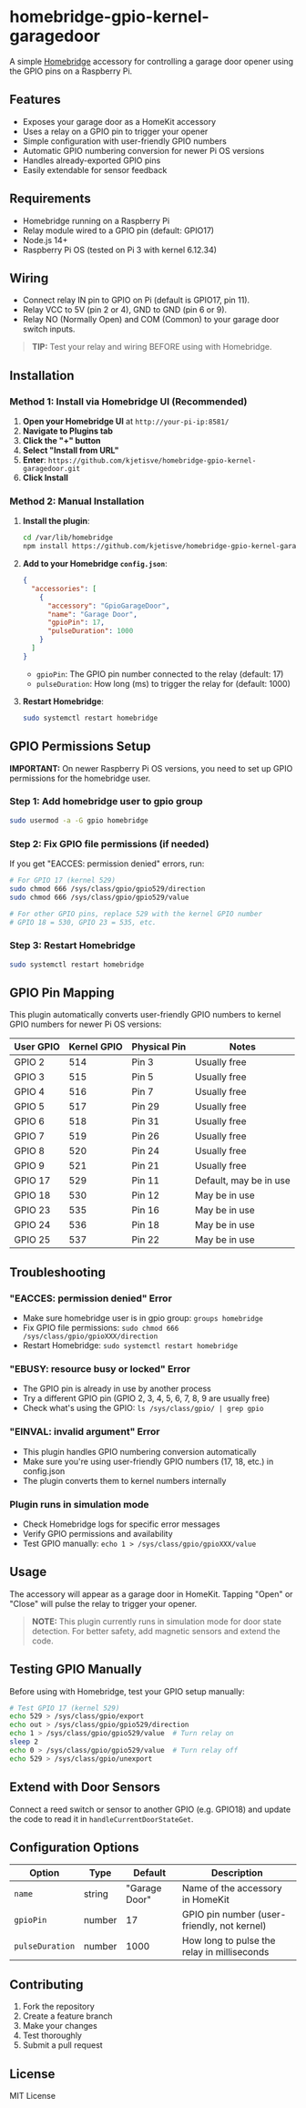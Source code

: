   # homebridge-gpio-kernel-garagedoor

A simple [Homebridge](https://homebridge.io/) accessory for controlling a garage door opener using the GPIO pins on a Raspberry Pi.

## Features

- Exposes your garage door as a HomeKit accessory
- Uses a relay on a GPIO pin to trigger your opener
- Simple configuration with user-friendly GPIO numbers
- Automatic GPIO numbering conversion for newer Pi OS versions
- Handles already-exported GPIO pins
- Easily extendable for sensor feedback

## Requirements

- Homebridge running on a Raspberry Pi
- Relay module wired to a GPIO pin (default: GPIO17)
- Node.js 14+
- Raspberry Pi OS (tested on Pi 3 with kernel 6.12.34)

## Wiring

- Connect relay IN pin to GPIO on Pi (default is GPIO17, pin 11).
- Relay VCC to 5V (pin 2 or 4), GND to GND (pin 6 or 9).
- Relay NO (Normally Open) and COM (Common) to your garage door switch inputs.

> **TIP:** Test your relay and wiring BEFORE using with Homebridge.

## Installation

### Method 1: Install via Homebridge UI (Recommended)

1. **Open your Homebridge UI** at `http://your-pi-ip:8581/`
2. **Navigate to Plugins tab**
3. **Click the "+" button**
4. **Select "Install from URL"**
5. **Enter**: `https://github.com/kjetisve/homebridge-gpio-kernel-garagedoor.git`
6. **Click Install**

### Method 2: Manual Installation

1. **Install the plugin**:
   ```bash
   cd /var/lib/homebridge
   npm install https://github.com/kjetisve/homebridge-gpio-kernel-garagedoor.git
   ```

2. **Add to your Homebridge `config.json`**:
   ```json
   {
     "accessories": [
       {
         "accessory": "GpioGarageDoor",
         "name": "Garage Door",
         "gpioPin": 17,
         "pulseDuration": 1000
       }
     ]
   }
   ```

   - `gpioPin`: The GPIO pin number connected to the relay (default: 17)
   - `pulseDuration`: How long (ms) to trigger the relay for (default: 1000)

3. **Restart Homebridge**:
   ```bash
   sudo systemctl restart homebridge
   ```

## GPIO Permissions Setup

**IMPORTANT:** On newer Raspberry Pi OS versions, you need to set up GPIO permissions for the homebridge user.

### Step 1: Add homebridge user to gpio group
```bash
sudo usermod -a -G gpio homebridge
```

### Step 2: Fix GPIO file permissions (if needed)
If you get "EACCES: permission denied" errors, run:
```bash
# For GPIO 17 (kernel 529)
sudo chmod 666 /sys/class/gpio/gpio529/direction
sudo chmod 666 /sys/class/gpio/gpio529/value

# For other GPIO pins, replace 529 with the kernel GPIO number
# GPIO 18 = 530, GPIO 23 = 535, etc.
```

### Step 3: Restart Homebridge
```bash
sudo systemctl restart homebridge
```

## GPIO Pin Mapping

This plugin automatically converts user-friendly GPIO numbers to kernel GPIO numbers for newer Pi OS versions:

| User GPIO | Kernel GPIO | Physical Pin | Notes |
|-----------|-------------|--------------|-------|
| GPIO 2    | 514         | Pin 3        | Usually free |
| GPIO 3    | 515         | Pin 5        | Usually free |
| GPIO 4    | 516         | Pin 7        | Usually free |
| GPIO 5    | 517         | Pin 29       | Usually free |
| GPIO 6    | 518         | Pin 31       | Usually free |
| GPIO 7    | 519         | Pin 26       | Usually free |
| GPIO 8    | 520         | Pin 24       | Usually free |
| GPIO 9    | 521         | Pin 21       | Usually free |
| GPIO 17   | 529         | Pin 11       | Default, may be in use |
| GPIO 18   | 530         | Pin 12       | May be in use |
| GPIO 23   | 535         | Pin 16       | May be in use |
| GPIO 24   | 536         | Pin 18       | May be in use |
| GPIO 25   | 537         | Pin 22       | May be in use |

## Troubleshooting

### "EACCES: permission denied" Error
- Make sure homebridge user is in gpio group: `groups homebridge`
- Fix GPIO file permissions: `sudo chmod 666 /sys/class/gpio/gpioXXX/direction`
- Restart Homebridge: `sudo systemctl restart homebridge`

### "EBUSY: resource busy or locked" Error
- The GPIO pin is already in use by another process
- Try a different GPIO pin (GPIO 2, 3, 4, 5, 6, 7, 8, 9 are usually free)
- Check what's using the GPIO: `ls /sys/class/gpio/ | grep gpio`

### "EINVAL: invalid argument" Error
- This plugin handles GPIO numbering conversion automatically
- Make sure you're using user-friendly GPIO numbers (17, 18, etc.) in config.json
- The plugin converts them to kernel numbers internally

### Plugin runs in simulation mode
- Check Homebridge logs for specific error messages
- Verify GPIO permissions and availability
- Test GPIO manually: `echo 1 > /sys/class/gpio/gpioXXX/value`

## Usage

The accessory will appear as a garage door in HomeKit. Tapping "Open" or "Close" will pulse the relay to trigger your opener.

> **NOTE:** This plugin currently runs in simulation mode for door state detection. For better safety, add magnetic sensors and extend the code.

## Testing GPIO Manually

Before using with Homebridge, test your GPIO setup manually:

```bash
# Test GPIO 17 (kernel 529)
echo 529 > /sys/class/gpio/export
echo out > /sys/class/gpio/gpio529/direction
echo 1 > /sys/class/gpio/gpio529/value  # Turn relay on
sleep 2
echo 0 > /sys/class/gpio/gpio529/value  # Turn relay off
echo 529 > /sys/class/gpio/unexport
```

## Extend with Door Sensors

Connect a reed switch or sensor to another GPIO (e.g. GPIO18) and update the code to read it in `handleCurrentDoorStateGet`.

## Configuration Options

| Option | Type | Default | Description |
|--------|------|---------|-------------|
| `name` | string | "Garage Door" | Name of the accessory in HomeKit |
| `gpioPin` | number | 17 | GPIO pin number (user-friendly, not kernel) |
| `pulseDuration` | number | 1000 | How long to pulse the relay in milliseconds |

## Contributing

1. Fork the repository
2. Create a feature branch
3. Make your changes
4. Test thoroughly
5. Submit a pull request

## License

MIT License
